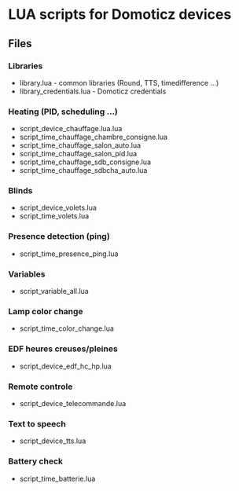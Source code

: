 # LUA scripts for Domoticz devices

## Files
### Libraries
* library.lua - common libraries (Round, TTS, timedifference ...)
* library_credentials.lua - Domoticz credentials

### Heating (PID, scheduling ...)
* script_device_chauffage.lua.lua
* script_time_chauffage_chambre_consigne.lua
* script_time_chauffage_salon_auto.lua
* script_time_chauffage_salon_pid.lua
* script_time_chauffage_sdb_consigne.lua
* script_time_chauffage_sdbcha_auto.lua

### Blinds
* script_device_volets.lua
* script_time_volets.lua

### Presence detection (ping)
* script_time_presence_ping.lua

### Variables
* script_variable_all.lua

### Lamp color change
* script_time_color_change.lua

### EDF heures creuses/pleines
* script_device_edf_hc_hp.lua

### Remote controle
* script_device_telecommande.lua

### Text to speech
* script_device_tts.lua

### Battery check
* script_time_batterie.lua
